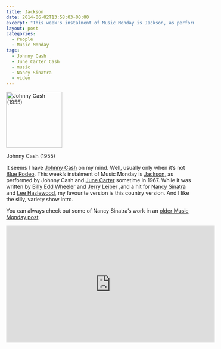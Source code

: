 ```yaml
---
title: Jackson
date: 2014-06-02T13:58:03+00:00
excerpt: "This week's instalment of Music Monday is Jackson, as performed by Johnny Cash and June Carter Cash sometime in 1967."
layout: post
categories:
  - People
  - Music Monday
tags:
  - Johnny Cash
  - June Carter Cash
  - music
  - Nancy Sinatra
  - video
---
```

<div id="attachment_3880" class="wp-caption alignleft">
  <a href="https://dv8b8dkxht4vb.cloudfront.net/img/487px-Johnny_Cash_Promotional_Photo.jpg" data-fslightbox="lightbox"><img class="size-thumbnail wp-image-3880" src="https://dv8b8dkxht4vb.cloudfront.net/img/487px-Johnny_Cash_Promotional_Photo-150x150.jpg" alt="Johnny Cash (1955)" width="150" height="150" /></a>
  
  <p class="wp-caption-text">
    Johnny Cash (1955)
  </p>
</div>

It seems I have [Johnny Cash](http://johnnycash.com/) on my mind. Well, usually only when it&#8217;s not [Blue Rodeo](http://bluerodeo.com/). This week&#8217;s instalment of Music Monday is [Jackson,](http://en.wikipedia.org/wiki/Jackson_(song)) as performed by Johnny Cash and [June Carter](http://en.wikipedia.org/wiki/June_Carter) sometime in 1967. While it was written by [Billy Edd Wheeler](http://en.wikipedia.org/wiki/Billy_Edd_Wheeler) and [Jerry Leiber](http://en.wikipedia.org/wiki/Jerry_Leiber) ,and a hit for [Nancy Sinatra](http://en.wikipedia.org/wiki/Nancy_Sinatra) and [Lee Hazlewood](http://en.wikipedia.org/wiki/Lee_Hazlewood), my favourite version is this country version. And I like the silly, variety show intro.

You can always check out some of Nancy Sinatra&#8217;s work in an [older Music Monday post](http://craigmcn.ca/music-monday-bang-bang-my-baby-shot-me-down.html "Music Monday: Bang Bang (My Baby Shot Me Down)").

<div class="video-container">
	<iframe width="560" height="315" src="https://www.youtube.com/embed/U3NJC18Oi04" frameborder="0" allowfullscreen></iframe>
</div>